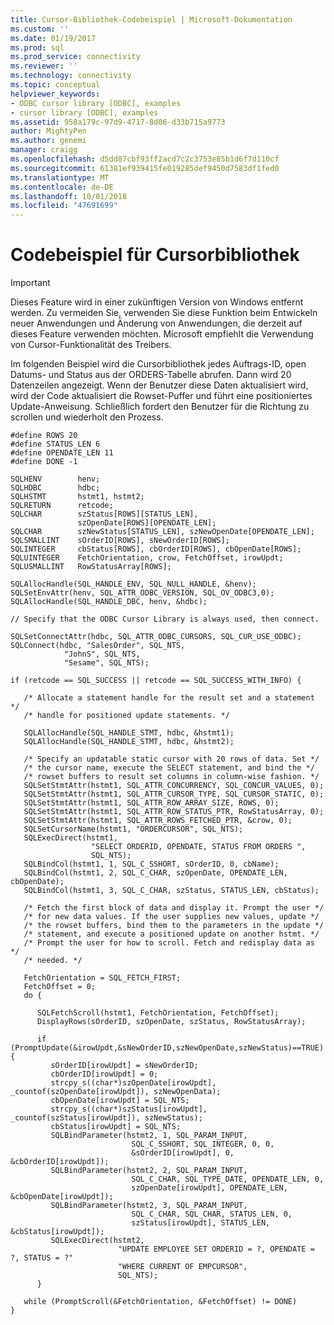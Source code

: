 ```yaml
---
title: Cursor-Bibliothek-Codebeispiel | Microsoft-Dokumentation
ms.custom: ''
ms.date: 01/19/2017
ms.prod: sql
ms.prod_service: connectivity
ms.reviewer: ''
ms.technology: connectivity
ms.topic: conceptual
helpviewer_keywords:
- ODBC cursor library [ODBC], examples
- cursor library [ODBC], examples
ms.assetid: 958a179c-97d9-4717-8d06-d33b715a9773
author: MightyPen
ms.author: genemi
manager: craigg
ms.openlocfilehash: d5dd87cbf93ff2acd7c2c3753e85b1d6f7d110cf
ms.sourcegitcommit: 61381ef939415fe019285def9450d7583df1fed0
ms.translationtype: MT
ms.contentlocale: de-DE
ms.lasthandoff: 10/01/2018
ms.locfileid: "47691699"
---
```

# <a name="cursor-library-code-example"></a>Codebeispiel für Cursorbibliothek
> [!IMPORTANT]  
>  Dieses Feature wird in einer zukünftigen Version von Windows entfernt werden. Zu vermeiden Sie, verwenden Sie diese Funktion beim Entwickeln neuer Anwendungen und Änderung von Anwendungen, die derzeit auf dieses Feature verwenden möchten. Microsoft empfiehlt die Verwendung von Cursor-Funktionalität des Treibers.  
  
 Im folgenden Beispiel wird die Cursorbibliothek jedes Auftrags-ID, open Datums- und Status aus der ORDERS-Tabelle abrufen. Dann wird 20 Datenzeilen angezeigt. Wenn der Benutzer diese Daten aktualisiert wird, wird der Code aktualisiert die Rowset-Puffer und führt eine positioniertes Update-Anweisung. Schließlich fordert den Benutzer für die Richtung zu scrollen und wiederholt den Prozess.  
  
```  
#define ROWS 20  
#define STATUS_LEN 6  
#define OPENDATE_LEN 11  
#define DONE -1  
  
SQLHENV        henv;  
SQLHDBC        hdbc;  
SQLHSTMT       hstmt1, hstmt2;  
SQLRETURN      retcode;  
SQLCHAR        szStatus[ROWS][STATUS_LEN],   
               szOpenDate[ROWS][OPENDATE_LEN];  
SQLCHAR        szNewStatus[STATUS_LEN], szNewOpenDate[OPENDATE_LEN];  
SQLSMALLINT    sOrderID[ROWS], sNewOrderID[ROWS];  
SQLINTEGER     cbStatus[ROWS], cbOrderID[ROWS], cbOpenDate[ROWS];  
SQLUINTEGER    FetchOrientation, crow, FetchOffset, irowUpdt;  
SQLUSMALLINT   RowStatusArray[ROWS];  
  
SQLAllocHandle(SQL_HANDLE_ENV, SQL_NULL_HANDLE, &henv);  
SQLSetEnvAttr(henv, SQL_ATTR_ODBC_VERSION, SQL_OV_ODBC3,0);  
SQLAllocHandle(SQL_HANDLE_DBC, henv, &hdbc);  
  
// Specify that the ODBC Cursor Library is always used, then connect.  
  
SQLSetConnectAttr(hdbc, SQL_ATTR_ODBC_CURSORS, SQL_CUR_USE_ODBC);  
SQLConnect(hdbc, "SalesOrder", SQL_NTS,  
            "JohnS", SQL_NTS,  
            "Sesame", SQL_NTS);  
  
if (retcode == SQL_SUCCESS || retcode == SQL_SUCCESS_WITH_INFO) {  
  
   /* Allocate a statement handle for the result set and a statement */  
   /* handle for positioned update statements. */  
  
   SQLAllocHandle(SQL_HANDLE_STMT, hdbc, &hstmt1);  
   SQLAllocHandle(SQL_HANDLE_STMT, hdbc, &hstmt2);  
  
   /* Specify an updatable static cursor with 20 rows of data. Set */  
   /* the cursor name, execute the SELECT statement, and bind the */  
   /* rowset buffers to result set columns in column-wise fashion. */  
   SQLSetStmtAttr(hstmt1, SQL_ATTR_CONCURRENCY, SQL_CONCUR_VALUES, 0);  
   SQLSetStmtAttr(hstmt1, SQL_ATTR_CURSOR_TYPE, SQL_CURSOR_STATIC, 0);  
   SQLSetStmtAttr(hstmt1, SQL_ATTR_ROW_ARRAY_SIZE, ROWS, 0);  
   SQLSetStmtAttr(hstmt1, SQL_ATTR_ROW_STATUS_PTR, RowStatusArray, 0);  
   SQLSetStmtAttr(hstmt1, SQL_ATTR_ROWS_FETCHED_PTR, &crow, 0);  
   SQLSetCursorName(hstmt1, "ORDERCURSOR", SQL_NTS);  
   SQLExecDirect(hstmt1,  
                  "SELECT ORDERID, OPENDATE, STATUS FROM ORDERS ",  
                  SQL_NTS);  
   SQLBindCol(hstmt1, 1, SQL_C_SSHORT, sOrderID, 0, cbName);  
   SQLBindCol(hstmt1, 2, SQL_C_CHAR, szOpenDate, OPENDATE_LEN, cbOpenDate);  
   SQLBindCol(hstmt1, 3, SQL_C_CHAR, szStatus, STATUS_LEN, cbStatus);  
  
   /* Fetch the first block of data and display it. Prompt the user */  
   /* for new data values. If the user supplies new values, update */  
   /* the rowset buffers, bind them to the parameters in the update */  
   /* statement, and execute a positioned update on another hstmt. */  
   /* Prompt the user for how to scroll. Fetch and redisplay data as */  
   /* needed. */  
  
   FetchOrientation = SQL_FETCH_FIRST;  
   FetchOffset = 0;  
   do {  
  
      SQLFetchScroll(hstmt1, FetchOrientation, FetchOffset);  
      DisplayRows(sOrderID, szOpenDate, szStatus, RowStatusArray);  
  
      if (PromptUpdate(&irowUpdt,&sNewOrderID,szNewOpenDate,szNewStatus)==TRUE){  
         sOrderID[irowUpdt] = sNewOrderID;  
         cbOrderID[irowUpdt] = 0;  
         strcpy_s((char*)szOpenDate[irowUpdt], _countof(szOpenDate[irowUpdt]), szNewOpenData);  
         cbOpenDate[irowUpdt] = SQL_NTS;  
         strcpy_s((char*)szStatus[irowUpdt], _countof(szStatus[irowUpdt]), szNewStatus);  
         cbStatus[irowUpdt] = SQL_NTS;  
         SQLBindParameter(hstmt2, 1, SQL_PARAM_INPUT,  
                           SQL_C_SSHORT, SQL_INTEGER, 0, 0,  
                           &sOrderID[irowUpdt], 0, &cbOrderID[irowUpdt]);  
         SQLBindParameter(hstmt2, 2, SQL_PARAM_INPUT,  
                           SQL_C_CHAR, SQL_TYPE_DATE, OPENDATE_LEN, 0,  
                           szOpenDate[irowUpdt], OPENDATE_LEN, &cbOpenDate[irowUpdt]);  
         SQLBindParameter(hstmt2, 3, SQL_PARAM_INPUT,  
                           SQL_C_CHAR, SQL_CHAR, STATUS_LEN, 0,  
                           szStatus[irowUpdt], STATUS_LEN, &cbStatus[irowUpdt]);  
         SQLExecDirect(hstmt2,  
                        "UPDATE EMPLOYEE SET ORDERID = ?, OPENDATE = ?, STATUS = ?"  
                        "WHERE CURRENT OF EMPCURSOR",  
                        SQL_NTS);  
      }  
  
   while (PromptScroll(&FetchOrientation, &FetchOffset) != DONE)  
}  
```
